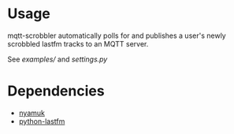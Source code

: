 Usage
=====

mqtt-scrobbler automatically polls for and publishes a user's newly scrobbled lastfm tracks to an MQTT server.

See *examples/* and *settings.py*

Dependencies
============

  * [nyamuk](https://github.com/iwanbk/nyamuk)
  * [python-lastfm](https://github.com/jc/python-lastfm)
